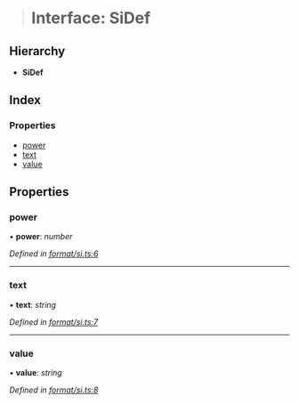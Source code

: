> # Interface: SiDef

## Hierarchy

* **SiDef**

## Index

### Properties

* [power](_format_si_.sidef.md#power)
* [text](_format_si_.sidef.md#text)
* [value](_format_si_.sidef.md#value)

## Properties

###  power

• **power**: *number*

*Defined in [format/si.ts:6](https://github.com/polkadot-js/common/blob/c7c04bf/packages/util/src/format/si.ts#L6)*

___

###  text

• **text**: *string*

*Defined in [format/si.ts:7](https://github.com/polkadot-js/common/blob/c7c04bf/packages/util/src/format/si.ts#L7)*

___

###  value

• **value**: *string*

*Defined in [format/si.ts:8](https://github.com/polkadot-js/common/blob/c7c04bf/packages/util/src/format/si.ts#L8)*